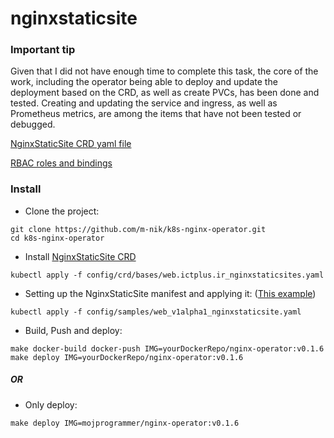 # nginxstaticsite

### Important tip
Given that I did not have enough time to complete this task, the core of the work, including the operator being able to deploy and update the deployment based on the CRD, as well as create PVCs, has been done and tested. Creating and updating the service and ingress, as well as Prometheus metrics, are among the items that have not been tested or debugged.

[NginxStaticSite CRD yaml file](config/crd/bases/web.ictplus.ir_nginxstaticsites.yaml)

[RBAC roles and bindings](config/rbac)

### Install
- Clone the project:
```
git clone https://github.com/m-nik/k8s-nginx-operator.git
cd k8s-nginx-operator
```
- Install [NginxStaticSite CRD](config/crd/bases/web.ictplus.ir_nginxstaticsites.yaml)
```
kubectl apply -f config/crd/bases/web.ictplus.ir_nginxstaticsites.yaml
```
- Setting up the NginxStaticSite manifest and applying it: ([This example](config/samples/web_v1alpha1_nginxstaticsite.yaml))
```
kubectl apply -f config/samples/web_v1alpha1_nginxstaticsite.yaml
```
- Build, Push and deploy:
```
make docker-build docker-push IMG=yourDockerRepo/nginx-operator:v0.1.6
make deploy IMG=yourDockerRepo/nginx-operator:v0.1.6
```
##### OR
- Only deploy:
```
make deploy IMG=mojprogrammer/nginx-operator:v0.1.6
```
